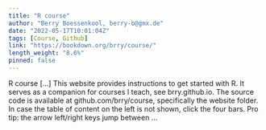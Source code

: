 ```yaml
---
title: "R course"
author: "Berry Boessenkool, berry-b@gmx.de"
date: "2022-05-17T10:01:04Z"
tags: [Course, Github]
link: "https://bookdown.org/brry/course/"
length_weight: "8.6%"
pinned: false
---
```


R course [...] This website provides instructions to get started with R.
It serves as a companion for courses I teach, see brry.github.io.
The source code is available at github.com/brry/course,
specifically the website folder. In case the table of content on the left is not shown, click the four bars. Pro tip: the arrow left/right keys jump between ...

